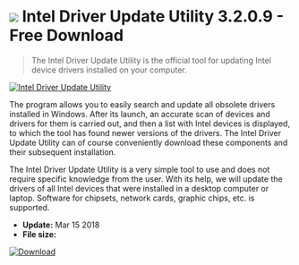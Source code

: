 # ![](https://cdn.softexe.net/static/icon/win.gif) Intel Driver Update Utility 3.2.0.9 - Free Download

> The Intel Driver Update Utility is the official tool for updating Intel device drivers installed on your computer.

[![Intel Driver Update Utility](https://gallery.dpcdn.pl/imgc/Tools/75913/g_-_420x350_1.5_-_x20170524131052_0.jpg)](https://softexe.net/win/system/archive-programs/intel-driver-update-utility:pRedd.html)

The program allows you to easily search and update all obsolete drivers installed in Windows. After its launch, an accurate scan of devices and drivers for them is carried out, and then a list with Intel devices is displayed, to which the tool has found newer versions of the drivers. The Intel Driver Update Utility can of course conveniently download these components and their subsequent installation.
 
 The Intel Driver Update Utility is a very simple tool to use and does not require specific knowledge from the user. With its help, we will update the drivers of all Intel devices that were installed in a desktop computer or laptop. Software for chipsets, network cards, graphic chips, etc. is supported.


- **Update:** Mar 15 2018
- **File size:** 

[![Download](https://cdn.softexe.net/static/img/download.png)](https://softexe.net/win/system/archive-programs/intel-driver-update-utility:pRedd.html)

